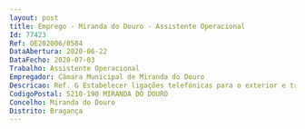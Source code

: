```yaml
--- 
layout: post
title: Emprego - Miranda do Douro - Assistente Operacional
Id: 77423
Ref: OE202006/0584
DataAbertura: 2020-06-22
DataFecho: 2020-07-03
Trabalho: Assistente Operacional
Empregador: Câmara Municipal de Miranda do Douro
Descricao: Ref. G Estabelecer ligações telefónicas para o exterior e transmitir aos telefones internos chamadas recebidas  prestar informações, dentro do seu âmbito  registar o movimento das chamadas e anotar, sempre que necessário, as mensagens que respeitem o assunto de serviço e transmitir por escrito ou oralmente  zelar pela conservação do material à sua guarda e participar avarias à entidade competente.
CodigoPostal: 5210-190 MIRANDA DO DOURO
Concelho: Miranda do Douro
Distrito: Bragança
--- 
```

